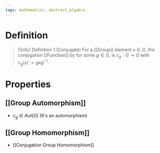 ```yaml
---
tags: mathematics, abstract_algebra
---
```


# Definition

> [!info] Definition 1 (Conjugate)
> For a [[Group]] element $x \in G$, the conjugation [[Function]] by for some $g \in G$, is $c_g: G \rightarrow G$ with $c_g(x) := g x g^{-1}$.

# Properties

## [[Group Automorphism]]
- $c_g \in Aut(G)$ (It's an automorphism)

## [[Group Homomorphism]]
- [[Conjugation Group Homomorphism]]